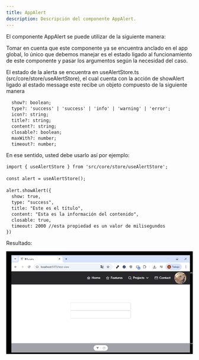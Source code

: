 ```yaml
---
title: AppAlert
description: Descripción del componente AppAlert.
---
```

El componente AppAlert se puede utilizar de la siguiente manera:

Tomar en cuenta que este componente ya se encuentra anclado en el app global, lo único
que debemos manejar es el estado ligado al funcionamiento de este componente y pasar los argumentos según la
necesidad del caso.

El estado de la alerta se encuentra en useAlertStore.ts (src/core/store/useAlertStore), el cual cuenta 
con la acción de showAlert ligado al estado message este recibe un objeto compuesto de la siguiente manera

```
  show?: boolean;
  type?: 'success' | 'success' | 'info' | 'warning' | 'error';
  icon?: string;
  title?: string;
  content?: string;
  closable?: boolean;
  maxWith?: number;
  timeout?: number;
  ```

  En ese sentido, usted debe usarlo así por ejemplo:

  ```
  import { useAlertStore } from 'src/core/store/useAlertStore';

  const alert = useAlertStore();

  alert.showAlert({
    show: true,
    type: "success",
    title: "Este es el título",
    content: "Esta es la información del contenido",
    closable: true,
    timeout: 2000 //esta propiedad es un valor de milisegundos
  })
  ```

  Resultado:

  ![AppAlert.gif](../../../assets/AppAlert.gif)